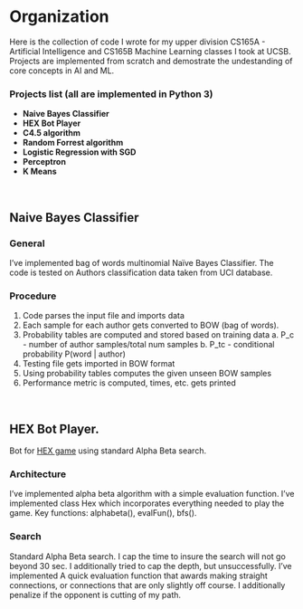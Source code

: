 # Organization
Here is the collection of code I wrote for my upper division CS165A - Artificial Intelligence and CS165B Machine Learning classes I took at UCSB. Projects are implemented from scratch and demostrate the undestanding of core concepts in AI and ML.

### Projects list (all are implemented in Python 3)
- **Naive Bayes Classifier**
- **HEX Bot Player**
- **C4.5 algorithm**
- **Random Forrest algorithm**
- **Logistic Regression with SGD**
- **Perceptron**
- **K Means**

&nbsp;
&nbsp;
&nbsp;
&nbsp;
&nbsp;

## Naive Bayes Classifier

### General
I’ve implemented bag of words multinomial Naïve Bayes Classifier. The code is tested on Authors classification data taken from UCI database.
### Procedure
1. Code parses the input file and imports data
2. Each sample for each author gets converted to BOW (bag of words).
3. Probability tables are computed and stored based on training data
a. P_c - number of author samples/total num samples
b. P_tc - conditional probability P(word | author)
4. Testing file gets imported in BOW format
5. Using probability tables computes the given unseen BOW samples
6. Performance metric is computed, times, etc. gets printed

&nbsp;
&nbsp;
&nbsp;
&nbsp;
&nbsp;

## HEX Bot Player.
Bot for [HEX game](https://en.wikipedia.org/wiki/Hex_(board_game)) using standard Alpha Beta search.

### Architecture
I’ve implemented alpha beta algorithm with a simple evaluation function. I’ve implemented class Hex which incorporates everything
needed to play the game. Key functions: alphabeta(), evalFun(), bfs().

### Search
Standard Alpha Beta search. I cap the time to insure the search will not go beyond 30
sec. I additionally tried to cap the depth, but unsuccessfully. I’ve implemented
A quick evaluation function that awards making straight connections, or connections that are
only slightly off course. I additionally penalize if the opponent is cutting of my path.


